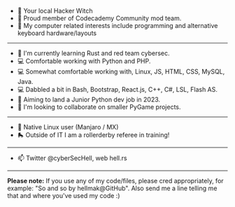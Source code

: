 - 🔮 Your local Hacker Witch 
- 📎 Proud member of Codecademy Community mod team.
- 👀 My computer related interests include programming and alternative keyboard hardware/layouts

--------

- 🌱 I'm currently learning Rust and red team cybersec.
- 💻 Comfortable working with Python and PHP.  
- 💻 Somewhat comfortable working with, Linux, JS, HTML, CSS, MySQL, Java.
- 💻 Dabbled a bit in Bash, Bootstrap, React.js, C++, C#, LSL, Flash AS.
- 🌱 Aiming to land a Junior Python dev job in 2023.
- 💞️ I'm looking to collaborate on smaller PyGame projects.

--------

- 🐧 Native Linux user (Manjaro / MX)
- 🛼 Outside of IT I am a rollerderby referee in training!

--------

- 📫 Twitter @cyberSecHell, web hell.rs 

--------

**Please note:** If you use any of my code/files, please cred appropriately, for example: "So and so by hellmak@GitHub". Also send me a line telling me that and where you've used my code :) 

<!---
hellmak/hellmak is a ✨ special ✨ repository because its 'README.md' (this file) appears on your GitHub profile.
You can click the Preview link to take a look at your changes.
--->
